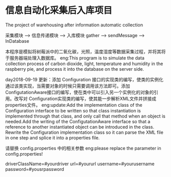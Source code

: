 
# 信息自动化采集后入库项目
The project of warehousing after information automatic collection

采集模块 --> 信息传递模块  --> 入库模块
gather  --> sendMessage  --> InDatabase

本程序是模拟将树莓派中的二氧化碳，光照，温度湿度等数据采集过程，并将其将于服务器端处理入数据库。
eng:This program is to simulate the data collection process of carbon dioxide, light, temperature and humidity in the raspberry pie, and process it into the database on the server side.

day2018-09-19 更新：添加 Configuration 接口的实现类的编写，使类的实例化通过该类实现，当需要对象的时候只需要调用该方法即可。添加 ConfigutationAware接口的编写，使在类中可以引入另一个实例化的对象的引用。改写对 Configuration实现类的编写，使其能一步解析XML文件并拼接成properties文件。 eng:update:Add the implementation class of the Configuration interface to be written so that class instantiation is implemented through that class, and only call that method when an object is needed.Add the writing of the ConfigutationAware interface so that a reference to another instantiated object can be introduced in the class. Rewrite the Configuration implementation class so it can parse the XML file in one step and splice it into a properties file.

请替换 config.properties 中的相关参数
eng:please replace the parameter in config.properties!

driverClassName=#yourdriver
url=#yoururl
username=#yourusername
password=#yousrpassword
